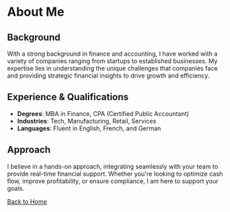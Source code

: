# About Me

## Background

With a strong background in finance and accounting, I have worked with a variety of companies ranging from startups to established businesses. My expertise lies in understanding the unique challenges that companies face and providing strategic financial insights to drive growth and efficiency.

## Experience & Qualifications
- **Degrees**: MBA in Finance, CPA (Certified Public Accountant)
- **Industries**: Tech, Manufacturing, Retail, Services
- **Languages**: Fluent in English, French, and German

## Approach

I believe in a hands-on approach, integrating seamlessly with your team to provide real-time financial support. Whether you're looking to optimize cash flow, improve profitability, or ensure compliance, I am here to support your goals.

[Back to Home](README.md)
